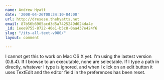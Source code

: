 ```yaml
---
name: Andrew Hyatt
date: '2008-04-26T08:34:10-04:00'
url: http://dresese.thehyatts.net
email: 87b56b6905acd3d5a7425249d024da4e
_id: 1eee9755-8722-40e1-b5c8-0aa437e424f6
slug: "/its-all-text-v080/"
layout: comment

---
```


I cannot get this to work on Mac OS X yet.  I'm using the lastest version (0.8.4).  If I browse to an executable, none are selectable.  If I type a path in directly, whatever I type is ignored, and when I click on an edit button it uses TextEdit and the editor field in the preferences has been reset.

